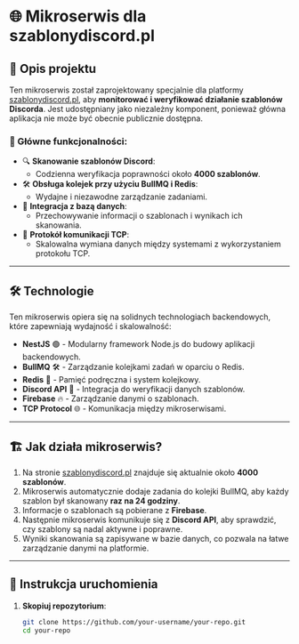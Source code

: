 # 🌐 Mikroserwis dla szablonydiscord.pl

## 🎯 Opis projektu

Ten mikroserwis został zaprojektowany specjalnie dla platformy [szablonydiscord.pl](https://szablonydiscord.pl), aby **monitorować i weryfikować działanie szablonów Discorda**. Jest udostępniany jako niezależny komponent, ponieważ główna aplikacja nie może być obecnie publicznie dostępna.

### 🚀 Główne funkcjonalności:
- 🔍 **Skanowanie szablonów Discord**:
  - Codzienna weryfikacja poprawności około **4000 szablonów**.
- 🛠️ **Obsługa kolejek przy użyciu BullMQ i Redis**:
  - Wydajne i niezawodne zarządzanie zadaniami.
- 📂 **Integracja z bazą danych**:
  - Przechowywanie informacji o szablonach i wynikach ich skanowania.
- 📡 **Protokół komunikacji TCP**:
  - Skalowalna wymiana danych między systemami z wykorzystaniem protokołu TCP.

---

## 🛠️ Technologie

Ten mikroserwis opiera się na solidnych technologiach backendowych, które zapewniają wydajność i skalowalność:
- **NestJS** 🟢 - Modularny framework Node.js do budowy aplikacji backendowych.
- **BullMQ** 🛠️ - Zarządzanie kolejkami zadań w oparciu o Redis.
- **Redis** 🔴 - Pamięć podręczna i system kolejkowy.
- **Discord API** 🤖 - Integracja do weryfikacji danych szablonów.
- **Firebase** 🔥 - Zarządzanie danymi o szablonach.
- **TCP Protocol** 🌐 - Komunikacja między mikroserwisami.

---

## 🏗️ Jak działa mikroserwis?

1. Na stronie [szablonydiscord.pl](https://szablonydiscord.pl) znajduje się aktualnie około **4000 szablonów**.
2. Mikroserwis automatycznie dodaje zadania do kolejki BullMQ, aby każdy szablon był skanowany **raz na 24 godziny**.
3. Informacje o szablonach są pobierane z **Firebase**.
4. Następnie mikroserwis komunikuje się z **Discord API**, aby sprawdzić, czy szablony są nadal aktywne i poprawne.
5. Wyniki skanowania są zapisywane w bazie danych, co pozwala na łatwe zarządzanie danymi na platformie.

---

## 🔧 Instrukcja uruchomienia

1. **Skopiuj repozytorium**:
   ```bash
   git clone https://github.com/your-username/your-repo.git
   cd your-repo
